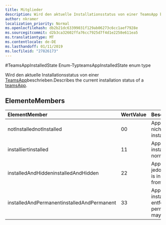 ```yaml
---
title: Mitglieder
description: Wird den aktuelle Installationsstatus von einer TeamsApp beschrieben.
author: nkramer
localization_priority: Normal
ms.openlocfilehash: db2b21dc63399031f129ab06273c6cc1aef7928e
ms.sourcegitcommit: d2b3ca32602ffa76cc7925d7f4d1e2258e611ea5
ms.translationtype: MT
ms.contentlocale: de-DE
ms.lasthandoff: 01/11/2019
ms.locfileid: "27826173"
---
```

#<a name="teamsappinstalledstate-enum-type"></a><span data-ttu-id="0aab5-103">TeamsAppInstalledState Enum-Typ</span><span class="sxs-lookup"><span data-stu-id="0aab5-103">teamsAppInstalledState enum type</span></span>



<span data-ttu-id="0aab5-104">Wird den aktuelle Installationsstatus von einer [TeamsApp](teamsapp.md)beschrieben.</span><span class="sxs-lookup"><span data-stu-id="0aab5-104">Describes the current installation status of a [teamsApp](teamsapp.md).</span></span>

## <a name="members"></a><span data-ttu-id="0aab5-105">Elemente</span><span class="sxs-lookup"><span data-stu-id="0aab5-105">Members</span></span>

| <span data-ttu-id="0aab5-106">Element</span><span class="sxs-lookup"><span data-stu-id="0aab5-106">Member</span></span> | <span data-ttu-id="0aab5-107">Wert</span><span class="sxs-lookup"><span data-stu-id="0aab5-107">Value</span></span>| <span data-ttu-id="0aab5-108">Beschreibung</span><span class="sxs-lookup"><span data-stu-id="0aab5-108">Description</span></span> |
|:---------------|:--------|:----------|
|<span data-ttu-id="0aab5-109">notInstalled</span><span class="sxs-lookup"><span data-stu-id="0aab5-109">notInstalled</span></span>|<span data-ttu-id="0aab5-110">0</span><span class="sxs-lookup"><span data-stu-id="0aab5-110">0</span></span>|<span data-ttu-id="0aab5-111">App wird an das Team nicht installiert.</span><span class="sxs-lookup"><span data-stu-id="0aab5-111">App is not installed to team.</span></span>|
|<span data-ttu-id="0aab5-112">installiert</span><span class="sxs-lookup"><span data-stu-id="0aab5-112">installed</span></span>|<span data-ttu-id="0aab5-113">1</span><span class="sxs-lookup"><span data-stu-id="0aab5-113">1</span></span>|<span data-ttu-id="0aab5-114">App wird normalerweise installiert.</span><span class="sxs-lookup"><span data-stu-id="0aab5-114">App is installed normally.</span></span>|
|<span data-ttu-id="0aab5-115">installedAndHidden</span><span class="sxs-lookup"><span data-stu-id="0aab5-115">installedAndHidden</span></span>|<span data-ttu-id="0aab5-116">2</span><span class="sxs-lookup"><span data-stu-id="0aab5-116">2</span></span>|<span data-ttu-id="0aab5-117">App wird installiert, jedoch ausgeblendet.</span><span class="sxs-lookup"><span data-stu-id="0aab5-117">App is installed but hidden from view.</span></span>|
|<span data-ttu-id="0aab5-118">installedAndPermanent</span><span class="sxs-lookup"><span data-stu-id="0aab5-118">installedAndPermanent</span></span>|<span data-ttu-id="0aab5-119">3</span><span class="sxs-lookup"><span data-stu-id="0aab5-119">3</span></span>|<span data-ttu-id="0aab5-120">App wird dauerhaft installiert und kann nicht entfernt werden.</span><span class="sxs-lookup"><span data-stu-id="0aab5-120">App is permanently installed and may not be removed.</span></span>|
